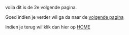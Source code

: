 voila dit is de 2e volgende pagina. 

Goed indien je verder wil ga da naar de [volgende pagina](pagina03.md)

Indien je terug wil klik dan hier op [HOME](index.md)